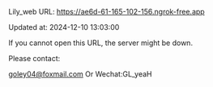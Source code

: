 Lily_web URL: https://ae6d-61-165-102-156.ngrok-free.app

Updated at: 2024-12-10 13:03:00

If you cannot open this URL, the server might be down.

Please contact: 

goley04@foxmail.com Or Wechat:GL_yeaH